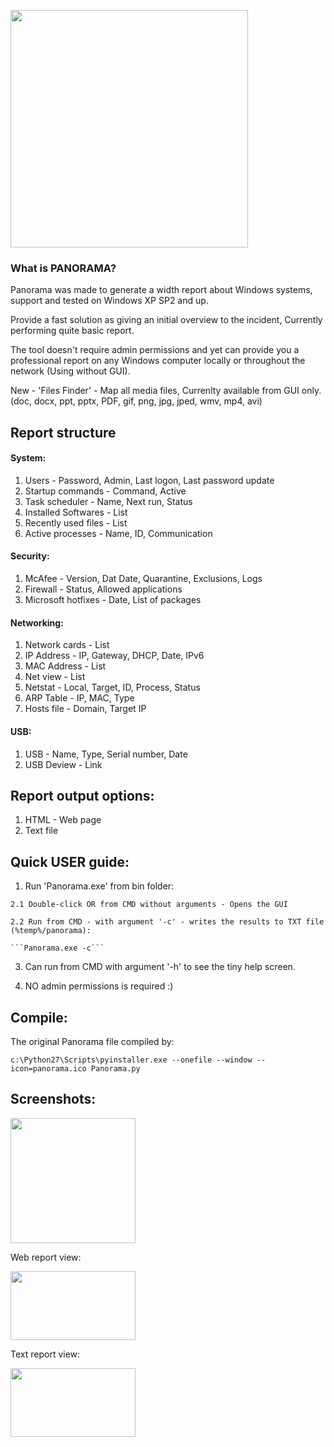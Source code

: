 [<img src="https://cloud.githubusercontent.com/assets/15038417/18474722/2f78cc4e-79cc-11e6-801e-b8efd70ba471.png" width="380" />](https://cloud.githubusercontent.com/assets/15038417/18474722/2f78cc4e-79cc-11e6-801e-b8efd70ba471.png)

### What is PANORAMA?
Panorama was made to generate a width report about Windows systems, support and tested on Windows XP SP2 and up.

Provide a fast solution as giving an initial overview to the incident, Currently performing quite basic report.

The tool doesn't require admin permissions and yet can provide you a professional report on any Windows computer locally or throughout the network (Using without GUI).

New - 'Files Finder' - Map all media files, Currenlty available from GUI only. (doc, docx, ppt, pptx, PDF, gif, png, jpg, jped, wmv, mp4, avi)

Report structure
---------
#### System:
  1. Users - Password, Admin, Last logon, Last password update
  2. Startup commands - Command, Active
  3. Task scheduler - Name, Next run, Status
  4. Installed Softwares - List
  5. Recently used files - List
  4. Active processes - Name, ID, Communication


#### Security:
  1. McAfee - Version, Dat Date, Quarantine, Exclusions, Logs
  2. Firewall - Status, Allowed applications
  3. Microsoft hotfixes - Date, List of packages


#### Networking:
  1. Network cards - List
  2. IP Address - IP, Gateway, DHCP, Date, IPv6
  3. MAC Address - List
  4. Net view - List
  5. Netstat - Local, Target, ID, Process, Status
  6. ARP Table - IP, MAC, Type
  7. Hosts file - Domain, Target IP
  

#### USB:
  1. USB - Name, Type, Serial number, Date
  2. USB Deview - Link
  

Report output options:
---------
  1. HTML - Web page
  2. Text file
 
Quick USER guide:
---------
  1. Run 'Panorama.exe' from bin folder:
  
    2.1 Double-click OR from CMD without arguments - Opens the GUI
    
    2.2 Run from CMD - with argument '-c' - writes the results to TXT file (%temp%/panorama):
    
    ```Panorama.exe -c```
  
  3. Can run from CMD with argument '-h' to see the tiny help screen.
    
  4. NO admin permissions is required :)

Compile:
---------
The original Panorama file compiled by:

```c:\Python27\Scripts\pyinstaller.exe --onefile --window --icon=panorama.ico Panorama.py```

Screenshots:
---------
[<img src="https://cloud.githubusercontent.com/assets/15038417/21966272/4b64c304-db79-11e6-98e8-1f9504fcc5bc.png" width="200" height="200" />](https://cloud.githubusercontent.com/assets/15038417/21966272/4b64c304-db79-11e6-98e8-1f9504fcc5bc.png)

Web report view:

[<img src="https://cloud.githubusercontent.com/assets/15038417/21966282/669acc54-db79-11e6-9acb-afd86140327a.png" width="200" height="110" />](https://cloud.githubusercontent.com/assets/15038417/21966282/669acc54-db79-11e6-9acb-afd86140327a.png)

Text report view:

[<img src="https://cloud.githubusercontent.com/assets/15038417/21966287/6ba000ca-db79-11e6-87bb-a6ca17a639f0.png" width="200" height="110" />](https://cloud.githubusercontent.com/assets/15038417/21966287/6ba000ca-db79-11e6-87bb-a6ca17a639f0.png)
